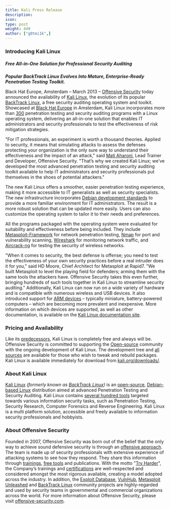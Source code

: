 ```yaml
---
title: Kali Press Release
description:
icon:
type: post
weight: 449
author: ["g0tmi1k",]
---
```


### Introducing Kali Linux

##### Free All-in-One Solution for Professional Security Auditing

**_Popular BackTrack Linux Evolves Into Mature, Enterprise-Ready Penetration Testing Toolkit._**

Black Hat Europe, Amsterdam – March 2013 – [Offensive Security](https://www.offensive-security.com/) today announced the availability of [Kali Linux](https://www.offensive-security.com/kali-linux/kali-linux-released/), the evolution of its popular [BackTrack Linux](https://www.backtrack-linux.org/), a free security auditing operating system and toolkit. Showcased at [Black Hat Europe](https://www.blackhat.com/eu-13/) in Amsterdam, Kali Linux incorporates more than [300](/docs/policy/kali-linux-relationship-with-debian/) penetration testing and security auditing programs with a Linux operating system, delivering an all-in-one solution that enables IT administrators and security professionals to test the effectiveness of risk mitigation strategies.

"For IT professionals, an experiment is worth a thousand theories. Applied to security, it means that simulating attacks to assess the defenses protecting your organization is the only sure way to understand their effectiveness and the impact of an attack," said [Mati Aharoni](/about-us/), Lead Trainer and Developer, Offensive Security. "That’s why we created Kali Linux; we’ve developed the most advanced penetration testing and security auditing toolkit available to help IT administrators and security professionals put themselves in the shoes of potential attackers."

The new Kali Linux offers a smoother, easier penetration testing experience, making it more accessible to IT generalists as well as security specialists. The new infrastructure incorporates [Debian development standards](/docs/policy/kali-linux-relationship-with-debian/) to provide a more familiar environment for IT administrators. The result is a more robust solution that can be updated more easily. Users can also customize the operating system to tailor it to their needs and preferences.

All the programs packaged with the operating system were evaluated for suitability and effectiveness before being included. They include [Metasploit-Framework](https://tools.kali.org/exploitation-tools/metasploit-framework) for network penetration testing, [Nmap](https://tools.kali.org/information-gathering/nmap) for port and vulnerability scanning, [Wireshark](https://tools.kali.org/information-gathering/wireshark) for monitoring network traffic, and [Aircrack-ng](https://tools.kali.org/wireless-attacks/aircrack-ng) for testing the security of wireless networks.

"When it comes to security, the best defense is offense; you need to test the effectiveness of your own security practices before a real intruder does it for you," said HD Moore, Chief Architect for Metasploit at Rapid7. "We built Metasploit to level the playing field for defenders; arming them with the same tools the attackers have. Offensive Security takes this even further, bringing hundreds of such tools together in Kali Linux to streamline security auditing." Additionally, Kali Linux can now run on a wide variety of hardware and is compatible with numerous wireless and USB devices. It also introduced support for [ARM devices](/docs/arm/) – typically miniature, battery-powered computers – which are becoming more prevalent and inexpensive. More information on which devices are supported, as well as other documentation, is available on the [Kali Linux documentation site](/docs/).

### Pricing and Availability

Like its [predecessors](/docs/introduction/kali-linux-history/), Kali Linux is completely free and always will be. Offensive Security is committed to supporting the [Open-source](/docs/policy/kali-linux-open-source-policy/) community with the ongoing development of Kali Linux. The development tree and [all sources](https://gitlab.com/kalilinux) are available for those who wish to tweak and rebuild packages. Kali Linux is available immediately for download from [kali.org/downloads/](/downloads/).

### About Kali Linux

[Kali Linux](/) _(formerly known as [BackTrack Linux](https://www.backtrack-linux.org/))_ is an [open-source](/docs/policy/kali-linux-open-source-policy/), [Debian-based Linux](/docs/policy/kali-linux-relationship-with-debian/) distribution aimed at advanced Penetration Testing and Security Auditing. Kali Linux contains [several hundred tools](/docs/policy/penetration-testing-tools-policy/) targeted towards various information security tasks, such as Penetration Testing, Security Research, Computer Forensics and Reverse Engineering. Kali Linux is a multi platform solution, accessible and freely available to information security professionals and hobbyists.

### About Offensive Security

Founded in 2007, Offensive Security was born out of the belief that the only way to achieve sound defensive security is through an [offensive approach](https://www.offensive-security.com/penetration-testing/). The team is made up of security professionals with extensive experience of attacking systems to see how they respond. They share this information through [trainings](https://www.offensive-security.com/courses-and-certifications/), [free tools](https://www.offensive-security.com/community-projects/) and publications. With the motto "[Try Harder](https://www.offensive-security.com/offsec/say-try-harder/)", the Company’s trainings and [certifications](https://www.offensive-security.com/courses-and-certifications/) are well-respected and considered amongst the most rigorous available, creating a model adopted across the industry. In addition, the [Exploit Database](https://www.exploit-db.com/), [VulnHub](https://www.vulnhub.com/), [Metasploit Unleashed](https://www.offensive-security.com/metasploit-unleashed/) and [BackTrack Linux](https://www.backtrack-linux.org/) community projects are highly-regarded and used by security teams in governmental and commercial organizations across the world. For more information about Offensive Security, please visit [offensive-security.com](https://www.offensive-security.com/).
